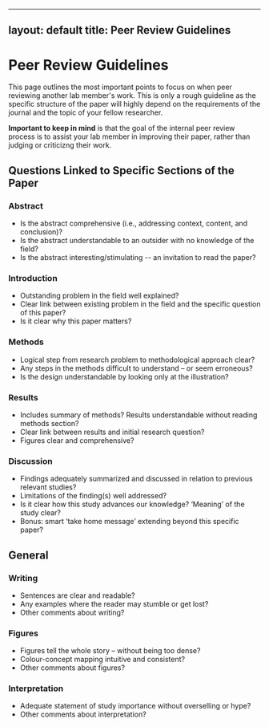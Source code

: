 
---
layout: default
title: Peer Review Guidelines
---

# Peer Review Guidelines
This page outlines the most important points to focus on when peer reviewing another lab member's work. This is only a rough guideline as the specific structure of the paper will highly depend on the requirements of the journal and the topic of your fellow researcher. 

**Important to keep in mind** is that the goal of the internal peer review process is to assist your lab member in improving their paper, rather than judging or criticizng their work. 

## Questions Linked to Specific Sections of the Paper
### Abstract

* Is the abstract comprehensive (i.e., addressing context, content, and conclusion)?
* Is the abstract understandable to an outsider with no knowledge of the field?
* Is the abstract interesting/stimulating -- an invitation to read the paper?

### Introduction

* Outstanding problem in the field well explained?
* Clear link between existing problem in the field and the specific question of this paper?
* Is it clear why this paper matters?


### Methods

* Logical step from research problem to methodological approach clear?
* Any steps in the methods difficult to understand – or seem erroneous?
* Is the design understandable by looking only at the illustration?

### Results

* Includes summary of methods? Results understandable without reading methods section?
* Clear link between results and initial research question?
* Figures clear and comprehensive?
  
### Discussion

* Findings adequately summarized and discussed in relation to previous relevant studies?
* Limitations of the finding(s) well addressed?
* Is it clear how this study advances our knowledge? ‘Meaning’ of the study clear?
* Bonus: smart ‘take home message’ extending beyond this specific paper?

## General
### Writing

* Sentences are clear and readable?
* Any examples where the reader may stumble or get lost?
* Other comments about writing?

### Figures

* Figures tell the whole story – without being too dense?
* Colour-concept mapping intuitive and consistent?
* Other comments about figures?

### Interpretation

* Adequate statement of study importance without overselling or hype?
* Other comments about interpretation?
